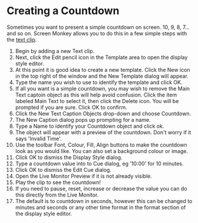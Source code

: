 # Creating a Countdown

Sometimes you want to present a simple countdown on screen. 10, 9, 8, 7... and so on. Screen Monkey allows you to do this in a few simple steps with the [text clip](../../reference/clipTypes/Text/TextClip.md).

1.  Begin by adding a new Text clip.
2.  Next, click the Edit pencil icon in the Template area to open the display style editor.
4.  At this point it is good idea to create a new template. Click the New icon in the top right of the window and the New Template dialog will appear.
5.  Type the name you wish to use to identify the template and click OK.
6.  If all you want is a simple countdown, you may wish to remove the Main Text captoin object as this will help avoid confusion. Click the item labeled Main Text to select it, then click the Delete icon. You will be prompted if you are sure. Click OK to confirm.  
7.  Click the New Text Caption Objects drop-down and choose Countdown.  
8.  The New Caption dialog pops up prompting for a name.    
9.  Type a Name to identify your Countdown object and click ok. 
10. The object will appear with a preview of the countdown. Don't worry if it says 'Invalid Time'.
11.  Use the toolbar Font, Colour, Fill, Align buttons to make the countdown look as you would like. You can also set a background colour or image.
12.  Click OK to dismiss the Display Style dialog.
13.  Type a countdown value into to Cue dialog, eg '10:00' for 10 minutes.
13.  Click OK to dismiss the Edit Cue dialog.
14. Open the Live Monitor Preview if it is not already visible.
16.  Play the clip to see the countdown!
17. If you need to pause, reset, increase or decrease the value you can do this directly from the Live Monitor.
18. The default is to countdown in seconds, however this can be changed to minutes and seconds or any other time format in the format section of the display style editor.